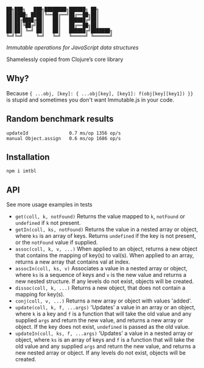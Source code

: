 ```
██╗███╗   ███╗████████╗██████╗ ██╗     
██║████╗ ████║╚══██╔══╝██╔══██╗██║     
██║██╔████╔██║   ██║   ██████╔╝██║     
██║██║╚██╔╝██║   ██║   ██╔══██╗██║     
██║██║ ╚═╝ ██║   ██║   ██████╔╝███████╗
╚═╝╚═╝     ╚═╝   ╚═╝   ╚═════╝ ╚══════╝
```

_Immutable operations for JavaScript data structures_

Shamelessly copied from Clojure’s core library

## Why?

Because `{ ...obj, [key]: { ...obj[key], [key1]: f(obj[key][key1]) }}` is stupid and sometimes you don't want Immutable.js in your code.

## Random benchmark results

```
updateId               0.7 ms/op 1356 op/s
manual Object.assign   0.6 ms/op 1686 op/s
```

## Installation

```
npm i imtbl
```

## API

See more usage examples in tests

* `get(coll, k, notFound)` Returns the value mapped to `k`, `notFound` or `undefined` if `k` not present.
* `getIn(coll, ks, notFound)` Returns the value in a nested array or object, where `ks` is an array of keys. Returns `undefined` if the key is not present, or the `notFound` value if supplied.
* `assoc(coll, k, v, ...)` When applied to an object, returns a new object that contains the mapping of key(s) to val(s). When applied to an array, returns a new array that contains val at index.
* `assocIn(coll, ks, v)` Associates a value in a nested array or object, where `ks` is a sequence of keys and `v` is the new value and returns a new nested structure. If any levels do not exist, objects will be created.
* `dissoc(coll, k, ...)` Returns a new object, that does not contain a mapping for key(s).
* `conj(coll, v, ...)` Returns a new array or object with values 'added'.
* `update(coll, k, f, ...args)` 'Updates' a value in an array or an object, where `k` is a key and `f` is a function that will take the old value and any supplied `args` and return the new value, and returns a new array or object. If the key does not exist, `undefined` is passed as the old value.
* `updateIn(coll, ks, f, ...args)` 'Updates' a value in a nested array or object, where `ks` is an array of keys and `f` is a function that will take the old value and any supplied `args` and return the new value, and returns a new nested array or object. If any levels do not exist, objects will be created.
